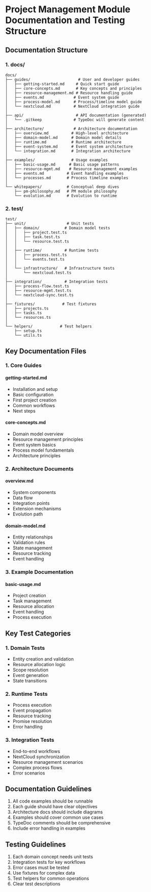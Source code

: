 # Project Management Module Documentation and Testing Structure

## Documentation Structure

### 1. docs/
```
docs/
├── guides/                     # User and developer guides
│   ├── getting-started.md     # Quick start guide
│   ├── core-concepts.md       # Key concepts and principles
│   ├── resource-management.md # Resource handling guide
│   ├── events.md             # Event system guide
│   ├── process-model.md      # Process/timeline model guide
│   └── nextcloud.md          # NextCloud integration guide
│
├── api/                       # API documentation (generated)
│   └── .gitkeep              # TypeDoc will generate content
│
├── architecture/             # Architecture documentation
│   ├── overview.md          # High-level architecture
│   ├── domain-model.md      # Domain model details
│   ├── runtime.md           # Runtime architecture
│   ├── event-system.md      # Event system architecture
│   └── integration.md       # Integration architecture
│
├── examples/                # Usage examples
│   ├── basic-usage.md      # Basic usage patterns
│   ├── resource-mgmt.md    # Resource management examples
│   ├── events.md          # Event handling examples
│   └── processes.md       # Process timeline examples
│
└── whitepapers/           # Conceptual deep dives
    ├── pm-philosophy.md   # PM module philosophy
    └── evolution.md       # Evolution to runtime
```

### 2. test/
```
test/
├── unit/                  # Unit tests
│   ├── domain/           # Domain model tests
│   │   ├── project.test.ts
│   │   ├── task.test.ts
│   │   └── resource.test.ts
│   │
│   ├── runtime/          # Runtime tests
│   │   ├── process.test.ts
│   │   └── events.test.ts
│   │
│   └── infrastructure/   # Infrastructure tests
│       └── nextcloud.test.ts
│
├── integration/          # Integration tests
│   ├── process-flow.test.ts
│   ├── resource-mgmt.test.ts
│   └── nextcloud-sync.test.ts
│
├── fixtures/            # Test fixtures
│   ├── projects.ts
│   ├── tasks.ts
│   └── resources.ts
│
└── helpers/            # Test helpers
    ├── setup.ts
    └── utils.ts
```

## Key Documentation Files

### 1. Core Guides

#### getting-started.md
- Installation and setup
- Basic configuration
- First project creation
- Common workflows
- Next steps

#### core-concepts.md
- Domain model overview
- Resource management principles
- Event system basics
- Process model fundamentals
- Architecture principles

### 2. Architecture Documents

#### overview.md
- System components
- Data flow
- Integration points
- Extension mechanisms
- Evolution path

#### domain-model.md
- Entity relationships
- Validation rules
- State management
- Resource tracking
- Event handling

### 3. Example Documentation

#### basic-usage.md
- Project creation
- Task management
- Resource allocation
- Event handling
- Process execution

## Key Test Categories

### 1. Domain Tests
- Entity creation and validation
- Resource allocation logic
- Scope resolution
- Event generation
- State transitions

### 2. Runtime Tests
- Process execution
- Event propagation
- Resource tracking
- Promise resolution
- Error handling

### 3. Integration Tests
- End-to-end workflows
- NextCloud synchronization
- Resource management scenarios
- Complex process flows
- Error scenarios

## Documentation Guidelines

1. All code examples should be runnable
2. Each guide should have clear objectives
3. Architecture docs should include diagrams
4. Examples should cover common use cases
5. TypeDoc comments should be comprehensive
6. Include error handling in examples

## Testing Guidelines

1. Each domain concept needs unit tests
2. Integration tests for key workflows
3. Error cases must be tested
4. Use fixtures for complex data
5. Test helpers for common operations
6. Clear test descriptions